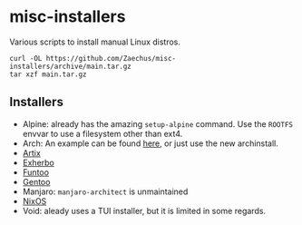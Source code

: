 # misc-installers

Various scripts to install manual Linux distros.

```
curl -OL https://github.com/Zaechus/misc-installers/archive/main.tar.gz
tar xzf main.tar.gz
```

## Installers

- Alpine: already has the amazing `setup-alpine` command. Use the `ROOTFS` envvar to use a filesystem other than ext4.
- Arch: An example can be found [here](https://github.com/Zaechus/arch-install-script), or just use the new archinstall.
- [Artix](https://github.com/Zaechus/artix-installer)
- [Exherbo](https://github.com/Zaechus/misc-installers/tree/main/exherbo)
- [Funtoo](https://www.funtoo.org/Wolf_Pack_Philosophy)
- [Gentoo](https://github.com/Zaechus/misc-installers/tree/main/gentoo)
- Manjaro: `manjaro-architect` is unmaintained
- [NixOS](https://github.com/Zaechus/nixos-config)
- Void: aleady uses a TUI installer, but it is limited in some regards.
